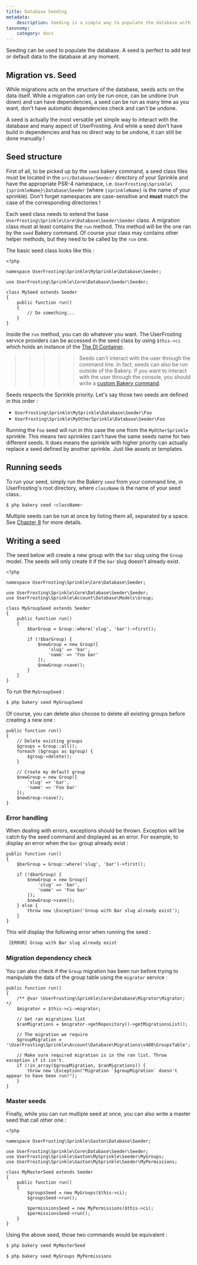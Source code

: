 ```yaml
---
title: Database Seeding
metadata:
    description: Seeding is a simple way to populate the database with default data.
taxonomy:
    category: docs
---
```


Seeding can be used to populate the database. A seed is perfect to add test or default data to the database at any moment.

## Migration vs. Seed

While migrations acts on the structure of the database, seeds acts on the data itself. While a migration can only be run once, can be undone (run down) and can have dependencies, a seed can be run as many time as you want, don't have automatic dependencies check and can't be undone.

A seed is actually the most versatile yet simple way to interact with the database and many aspect of UserFrosting. And while a seed don't have build in dependencies and has no direct way to be undone, it can still be done manually !

## Seed structure

First of all, to be picked up by the `seed` bakery command, a seed class files must be located in the `src/Database/Seeder/` directory of your Sprinkle and have the appropriate PSR-4 namespace, i.e. `UserFrosting\Sprinkle\{sprinkleName}\Database\Seeder` (where `{sprinkleName}` is the name of your sprinkle). Don't forget namespaces are case-sensitive and **must** match the case of the corresponding directories !

Each seed class needs to extend the base `UserFrosting\Sprinkle\Core\Database\Seeder\Seeder` class. A migration class must at least contains the `run` method. This method will be the one ran by the `seed` Bakery command. Of course your class may contains other helper methods, but they need to be called by the `run` one.

The basic seed class looks like this :

```
<?php

namespace UserFrosting\Sprinkle\MySprinkle\Database\Seeder;

use UserFrosting\Sprinkle\Core\Database\Seeder\Seeder;

class MySeed extends Seeder
{
    public function run()
    {
        // Do something...
    }
}       
```

Inside the `run` method, you can do whatever you want. The UserFrosting service providers can be accessed in the seed class by using `$this->ci` which holds an instance of the [The DI Container](/services/the-di-container).

>>>>> Seeds can't interact with the user through the command line. In fact, seeds can also be run outside of the Bakery. If you want to interact with the user through the console, you should write a [custom Bakery command](/cli/custom-commands).

Seeds respects the Sprinkle priority. Let's say those two seeds are defined in this order :

- `UserFrosting\Sprinkle\MySprinkle\Database\Seeder\Foo`
- `UserFrosting\Sprinkle\MyOtherSprinkle\Database\Seeder\Foo`

Running the `Foo` seed will run in this case the one from the `MyOtherSprinkle` sprinkle. This means two sprinkles can't have the same seeds name for two different seeds. It does means the sprinkle with higher priority can actually replace a seed defined by another sprinkle. Just like assets or templates.

## Running seeds

To run your seed, simply run the Bakery `seed` from your command line, in UserFrosting's root directory, where `className` is the name of your seed class..

```bash
$ php bakery seed <className>
```

Multiple seeds can be run at once by listing them all, separated by a space. See [Chapter 8](/cli/commands) for more details.

## Writing a seed

The seed below will create a new group with the `bar` slug using the `Group` model. The seeds will only create it if the `bar` slug doesn't already exist.

```
<?php

namespace UserFrosting\Sprinkle\Core\Database\Seeder;

use UserFrosting\Sprinkle\Core\Database\Seeder\Seeder;
use UserFrosting\Sprinkle\Account\Database\Models\Group;

class MyGroupSeed extends Seeder
{
    public function run()
    {
        $barGroup = Group::where('slug', 'bar')->first();

        if (!$barGroup) {
            $newGroup = new Group([
                'slug' => 'bar',
                'name' => 'Foo bar'
            ]);
            $newGroup->save();
        }
    }
}      
```

To run the `MyGroupSeed` :

```bash
$ php bakery seed MyGroupSeed
```

Of course, you can delete also choose to delete all existing groups before creating a new one :

```
public function run()
{
    // Delete existing groups
    $groups = Group::all();
    foreach ($groups as $group) {
        $group->delete();
    }

    // Create my default group
    $newGroup = new Group([
        'slug' => 'bar',
        'name' => 'Foo bar'
    ]);
    $newGroup->save();
}
```

### Error handling

When dealing with errors, exceptions should be thrown. Exception will be catch by the seed command and displayed as an error. For example, to display an error when the `bar` group already exist :

```
public function run()
{
    $barGroup = Group::where('slug', 'bar')->first();

    if (!$barGroup) {
        $newGroup = new Group([
            'slug' => 'bar',
            'name' => 'Foo bar'
        ]);
        $newGroup->save();
    } else {
        throw new \Exception('Group with Bar slug already exist');
    }
}     
```

This will display the following error when running the seed :

```bash
 [ERROR] Group with Bar slug already exist
```

### Migration dependency check

You can also check if the `Group` migration has been run before trying to manipulate the data of the group table using the `migrator` service :

```
public function run()
{
    /** @var \UserFrosting\Sprinkle\Core\Database\Migrator\Migrator; */
    $migrator = $this->ci->migrator;

    // Get ran migrations list
    $ranMigrations = $migrator->getRepository()->getMigrationsList();

    // The migration we require
    $groupMigration = '\UserFrosting\Sprinkle\Account\Database\Migrations\v400\GroupsTable';

    // Make sure required migration is in the ran list. Throw exception if it isn't.
    if (!in_array($groupMigration, $ranMigrations)) {
        throw new \Exception("Migration `$groupMigration` doesn't appear to have been run!");
    }
}
```

### Master seeds

Finally, while you can run multiple seed at once, you can also write a master seed that call other one :

```
<?php

namespace UserFrosting\Sprinkle\Gaston\Database\Seeder;

use UserFrosting\Sprinkle\Core\Database\Seeder\Seeder;
use UserFrosting\Sprinkle\Gaston\MySprinkle\Seeder\MyGroups;
use UserFrosting\Sprinkle\Gaston\MySprinkle\Seeder\MyPermissions;

class MyMasterSeed extends Seeder
{
    public function run()
    {
        $groupsSeed = new MyGroups($this->ci);
        $groupsSeed->run();

        $permissionsSeed = new MyPermissions($this->ci);
        $permissionsSeed->run();
    }
}
```

Using the above seed, those two commands would be equivalent :

```bash
$ php bakery seed MyMasterSeed
```

```bash
$ php bakery seed MyGroups MyPermissions
```